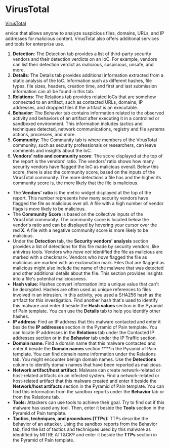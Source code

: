# VirusTotal

[VirusTotal](https://www.virustotal.com/gui/home)

ervice that allows anyone to analyze suspicious files, domains, URLs, and IP addresses for malicious content. VirusTotal also offers additional services and tools for enterprise use.

1. **Detection**: The Detection tab provides a list of third-party security vendors and their detection verdicts on an IoC. For example, vendors can list their detection verdict as malicious, suspicious, unsafe, and more.
2. **Details**: The Details tab provides additional information extracted from a static analysis of the IoC. Information such as different hashes, file types, file sizes, headers, creation time, and first and last submission information can all be found in this tab.
3. **Relations**: The Relations tab provides related IoCs that are somehow connected to an artifact, such as contacted URLs, domains, IP addresses, and dropped files if the artifact is an executable.
4. **Behavior**: The Behavior tab contains information related to the observed activity and behaviors of an artifact after executing it in a controlled or sandboxed environment. This information includes tactics and techniques detected, network communications, registry and file systems actions, processes, and more.
5. **Community:** The Community tab is where members of the VirusTotal community, such as security professionals or researchers, can leave comments and insights about the IoC.
6. **Vendors’ ratio and community score**: The score displayed at the top of the report is the vendors’ ratio. The vendors’ ratio shows how many security vendors have flagged the IoC as malicious overall. Below this score, there is also the community score, based on the inputs of the VirusTotal community. The more detections a file has and the higher its community score is, the more likely that the file is malicious.

* The **Vendors'** **ratio** is the metric widget displayed at the top of the report. This number represents how many security vendors have flagged the file as malicious over all. A file with a high number of vendor flags is more likely to be malicious.
* The **Community** **Score** is based on the collective inputs of the VirusTotal community. The community score is located below the vendor's ratio and can be displayed by hovering your cursor over the red **X**. A file with a negative community score is more likely to be malicious.
* Under the **Detection** tab, the **Security vendors' analysis** section provides a list of detections for this file made by security vendors, like antivirus tools. Vendors who _have not_ identified the file as malicious are marked with a checkmark. Vendors who _have_ flagged the file as malicious are marked with an exclamation mark. Files that are flagged as malicious might also include the name of the malware that was detected and other additional details about the file. This section provides insights into a file's potential maliciousness.
* **Hash value:** Hashes convert information into a unique value that can't be decrypted. Hashes are often used as unique references to files involved in an intrusion. In this activity, you used a SHA256 hash as the artifact for this investigation. Find another hash that's used to identify this malware and enter it beside the **Hash values** section in the Pyramid of Pain template. You can use the **Details** tab to help you identify other hashes.
* **IP address**: Find an IP address that this malware contacted and enter it beside the **IP** **addresses** section in the Pyramid of Pain template. You can locate IP addresses in the **Relations** tab under the Contacted IP addresses section or in the **Behavior** tab under the IP Traffic section.
* **Domain name:** Find a domain name that this malware contacted and enter it beside the **Domain names** section \*\*\*\*in the Pyramid of Pain template. You can find domain name information under the Relations tab. You might encounter benign domain names. Use the **Detections** column to identify domain names that have been reported as malicious.
* **Network artifact/host artifact:** Malware can create network-related or host-related artifacts on an infected system. Find a network-related or host-related artifact that this malware created and enter it beside the **Network/host artifacts** section in the Pyramid of Pain template. You can find this information from the sandbox reports under the **Behavior** tab or from the Relations tab.
* **Tools:** Attackers can use tools to achieve their goal. Try to find out if this malware has used any tool. Then, enter it beside the **Tools** section in the Pyramid of Pain template.
* **Tactics, techniques, and procedures (TTPs):** TTPs describe the behavior of an attacker. Using the sandbox reports from the Behavior tab, find the list of tactics and techniques used by this malware as identified by MITRE ATT\&CK® and enter it beside the **TTPs** section in the Pyramid of Pain template.
